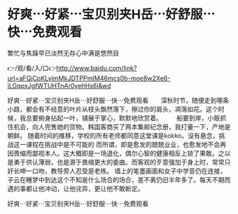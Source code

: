 # 好爽⋯好紧⋯宝贝别夹H岳⋯好舒服⋯快⋯免费观看
繁忙与焦躁早已淡然无存心中满是悠然目

👉/观/看/入/口👉http://www.baidu.com/link?url=aFQjCpKLyjmMkJDTPPmIM46mcs0b-moe8w2Xe6-iLGqpxJgfWTUHTnAr0yehHs6i&wd

好爽⋯好紧⋯宝贝别夹H岳⋯好舒服⋯快⋯免费观看　　深秋时节，随便走到哪条小路，都会有不经意的叶片从枝头飘然落下，擦过你的肩头，凋落如花。这个时候，我总要俯身拈起一叶，铺展于掌心，默默地欣赏着。
　　船要到岸，小贩抓住机会，向人兜售她的货物。韩国客商买了两本集邮纪念册，我打量一下，产地是朝鲜。
随着时间的推移，学校的所有老师都同意这堂课是kokko。没有悬念，挑战这一课程在挑战中是不可能的
而所谓，即是愈发的兢兢业业，也愈发地不会再因畏缩而鄙视本人。这大概即是一场退化，偶尔心智的健康相反上锁了果敢。之以是勇于供认薄弱，也是源于畏缩更大的委曲。而客观的歹意强加于身上时，常常只好长呻一口吻，教导旁人忍受是老练。
墙上的笔墨画面和女子中学音仍在连接，子云在睡梦中到达这个不知是什么场合的场合，差不离仍旧半年多了。每天不期而遇的事都让他冲动，让他诧异，更让他不敢断定。

好爽⋯好紧⋯宝贝别夹H岳⋯好舒服⋯快⋯免费观看
